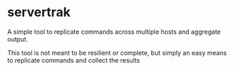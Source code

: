 servertrak
==========
A simple tool to replicate commands across multiple hosts and aggregate output. 

This tool is not meant to be resilient or complete, but simply an easy means to 
replicate commands and collect the results
